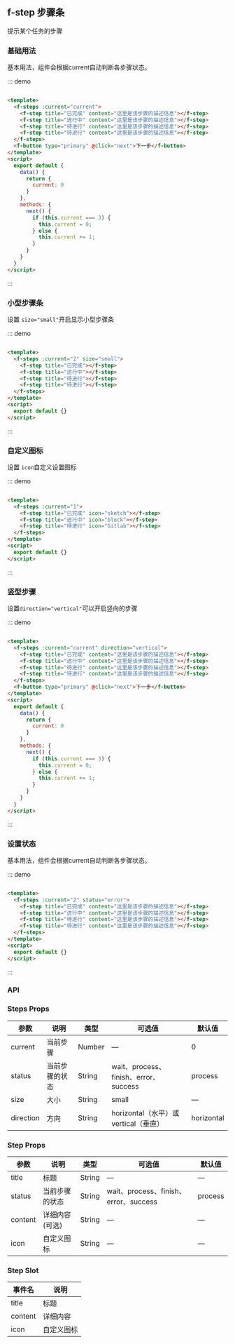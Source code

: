 ## f-step 步骤条

提示某个任务的步骤

### 基础用法

基本用法，组件会根据current自动判断各步骤状态。

::: demo

```html

<template>
  <f-steps :current="current">
    <f-step title="已完成" content="这里是该步骤的描述信息"></f-step>
    <f-step title="进行中" content="这里是该步骤的描述信息"></f-step>
    <f-step title="待进行" content="这里是该步骤的描述信息"></f-step>
    <f-step title="待进行" content="这里是该步骤的描述信息"></f-step>
  </f-steps>
  <f-button type="primary" @click="next">下一步</f-button>
</template>
<script>
  export default {
    data() {
      return {
        current: 0
      }
    },
    methods: {
      next() {
        if (this.current === 3) {
          this.current = 0;
        } else {
          this.current += 1;
        }
      }
    }
  }
</script>
```

:::

### 小型步骤条

设置 `size="small"`开启显示小型步骤条

::: demo

```html

<template>
  <f-steps :current="2" size="small">
    <f-step title="已完成"></f-step>
    <f-step title="进行中"></f-step>
    <f-step title="待进行"></f-step>
    <f-step title="待进行"></f-step>
  </f-steps>
</template>
<script>
  export default {}
</script>
```

:::

### 自定义图标

设置 `icon`自定义设置图标

::: demo

```html

<template>
  <f-steps :current="1">
    <f-step title="已完成" icon="sketch"></f-step>
    <f-step title="进行中" icon="block"></f-step>
    <f-step title="待进行" icon="Gitlab"></f-step>
  </f-steps>
</template>
<script>
  export default {}
</script>
```

:::

### 竖型步骤

设置`direction="vertical"`可以开启竖向的步骤

::: demo

```html

<template>
  <f-steps :current="current" direction="vertical">
    <f-step title="已完成" content="这里是该步骤的描述信息"></f-step>
    <f-step title="进行中" content="这里是该步骤的描述信息"></f-step>
    <f-step title="待进行" content="这里是该步骤的描述信息"></f-step>
    <f-step title="待进行" content="这里是该步骤的描述信息"></f-step>
  </f-steps>
  <f-button type="primary" @click="next">下一步</f-button>
</template>
<script>
  export default {
    data() {
      return {
        current: 0
      }
    },
    methods: {
      next() {
        if (this.current === 3) {
          this.current = 0;
        } else {
          this.current += 1;
        }
      }
    }
  }
</script>
```

:::

### 设置状态

基本用法，组件会根据current自动判断各步骤状态。

::: demo

```html

<template>
  <f-steps :current="2" status="error">
    <f-step title="已完成" content="这里是该步骤的描述信息"></f-step>
    <f-step title="进行中" content="这里是该步骤的描述信息"></f-step>
    <f-step title="待进行" content="这里是该步骤的描述信息"></f-step>
    <f-step title="待进行" content="这里是该步骤的描述信息"></f-step>
  </f-steps>
</template>
<script>
  export default {}
</script>
```

:::

### API

### Steps Props

| 参数      | 说明    | 类型      | 可选值       | 默认值   |
|---------- |-------- |---------- |-------------  |-------- |
| current     | 当前步骤   | Number  |  —   |  0   |
| status     | 当前步骤的状态   | String  |  wait、process、finish、error、success  |  process   |
| size     | 大小       | String  | small  |  —    |
| direction     |  方向       | String  |  horizontal（水平）或vertical（垂直）  |  horizontal   |

### Step Props

| 参数      | 说明    | 类型      | 可选值       | 默认值   |
|---------- |-------- |---------- |-------------  |-------- |
| title     | 标题   | String  |  —   | —   |
| status     | 当前步骤的状态   | String  |  wait、process、finish、error、success  |  process   |
| content     | 详细内容(可选)| String  | —   |  —    |
| icon     |  自定义图标       | String  |  —   |  —    |

### Step Slot

| 事件名      | 说明    |
|---------- |-------- |
| title  | 标题  |
| content  | 详细内容  |
| icon  | 自定义图标  |
